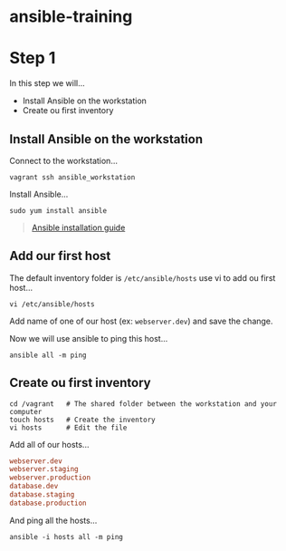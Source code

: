 
# ansible-training

# Step 1

In this step we will...

- Install Ansible on the workstation
- Create ou first inventory

## Install Ansible on the workstation

Connect to the workstation...

```Shell
vagrant ssh ansible_workstation
```

Install Ansible...

```Shell
sudo yum install ansible
```

>[Ansible installation guide](https://docs.ansible.com/ansible/latest/installation_guide/intro_installation.html)

## Add our first host

The default inventory folder is `/etc/ansible/hosts`
use vi to add ou first host...

```Shell
vi /etc/ansible/hosts
```

Add name of one of our host (ex: `webserver.dev`) and save the change.

Now we will use ansible to ping this host...

```Shell
ansible all -m ping
```

## Create ou first inventory

```Shell
cd /vagrant   # The shared folder between the workstation and your computer
touch hosts   # Create the inventory
vi hosts      # Edit the file
```

Add all of our hosts...

```INI
webserver.dev
webserver.staging
webserver.production
database.dev
database.staging
database.production
```

And ping all the hosts...

```Shell
ansible -i hosts all -m ping
````

